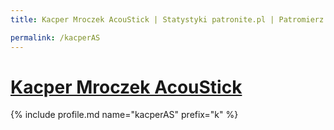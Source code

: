 ```yaml
---
title: Kacper Mroczek AcouStick | Statystyki patronite.pl | Patromierz

permalink: /kacperAS
---
```


# [Kacper Mroczek AcouStick](https://patronite.pl/kacperAS)

{% include profile.md name="kacperAS" prefix="k" %}
